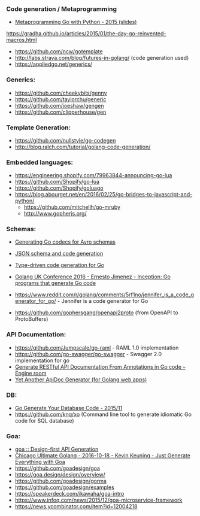 ### Code generation / Metaprogramming

- [Metaprogramming Go with Python - 2015 (slides)](https://www.slideshare.net/wuvist1/metaprogramming-go-with-python)

https://gradha.github.io/articles/2015/01/the-day-go-reinvented-macros.html
  - https://github.com/ncw/gotemplate
  - http://labs.strava.com/blog/futures-in-golang/ (code generation used)
  - https://appliedgo.net/generics/


### Generics:
  - https://github.com/cheekybits/genny
  - https://github.com/taylorchu/generic
  - https://github.com/joeshaw/gengen
  - https://github.com/clipperhouse/gen

### Template Generation:
  - https://github.com/nullstyle/go-codegen
  - http://blog.ralch.com/tutorial/golang-code-generation/

### Embedded languages:
  - https://engineering.shopify.com/79963844-announcing-go-lua
  - https://github.com/Shopify/go-lua
  - https://github.com/Shopify/goluago
  - https://blog.abourget.net/en/2016/02/25/go-bridges-to-javascript-and-python/
    - https://github.com/mitchellh/go-mruby
    - http://www.gopherjs.org/

### Schemas:
  - [Generating Go codecs for Avro schemas](http://www.agardner.me/golang/avro/code-generation/performance/benchmark/encoding/hadoop/kafka/2016/03/31/goavro-generator.html)
  - [JSON schema and code generation](https://blog.cesanta.com/code-generation)
  - [Type-driven code generation for Go](http://alikewise.com/gen/)
  - [Golang UK Conference 2016 - Ernesto Jimenez - Inception: Go programs that generate Go code](https://www.youtube.com/watch?v=Zl50bk6VRQE&feature=youtu.be)
  - https://www.reddit.com/r/golang/comments/5rf1no/jennifer_is_a_code_generator_for_go/ - Jennifer is a code generator for Go


  - https://github.com/gophersgang/openapi2proto (from OpenAPI to ProtoBuffers)

### API Documentation:
  - https://github.com/Jumpscale/go-raml - RAML 1.0 implementation
  - https://github.com/go-swagger/go-swagger - Swagger 2.0 implementation for go
  - [Generate RESTful API Documentation From Annotations in Go code – Engine room](https://engineroom.teamwork.com/generate-api-from-annotations-in-go/)
  - [Yet Another ApiDoc Generator (for Golang web apps)](https://github.com/betacraft/yaag)

### DB:
  - [Go Generate Your Database Code - 2015/11](http://willowtreeapps.com/ideas/go-generate-your-database-code/)
  - https://github.com/knq/xo (Command line tool to generate idiomatic Go code for SQL database)

### Goa:
  - [goa :: Design-first API Generation](https://goa.design/en/blog/001-hello-goa/)
  - [Chicago Ultimate Golang - 2016-10-18 - Kevin Keuning - Just Generate Everything with Goa](https://vimeo.com/196251649)
  - https://github.com/goadesign/goa
  - https://goa.design/design/overview/
  - https://github.com/goadesign/gorma
  - https://github.com/goadesign/examples
  - https://speakerdeck.com/ikawaha/goa-intro
  - https://www.infoq.com/news/2015/12/goa-microservice-framework
  - https://news.ycombinator.com/item?id=12004218
